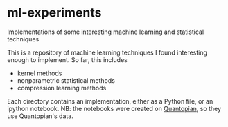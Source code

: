 # ml-experiments

Implementations of some interesting machine learning and statistical techniques

This is a repository of machine learning techniques I found interesting enough to implement.
So far, this includes

- kernel methods
- nonparametric statistical methods
- compression learning methods

Each directory contains an implementation, either as a Python file, or an ipython notebook.
NB: the notebooks were created on [Quantopian](http://quantopian.com), so they use Quantopian's data.